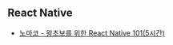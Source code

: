 ## React Native

- [노마코 - 왕초보를 위한 React Native 101(5시간)](https://hyoon-share.notion.site/React-Native-101-5-15a7def018584233bde686dbf41f54ce)
